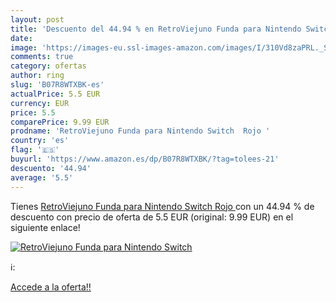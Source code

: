 ```yaml
---
layout: post
title: 'Descuento del 44.94 % en RetroViejuno Funda para Nintendo Switch '
date: 
image: 'https://images-eu.ssl-images-amazon.com/images/I/310Vd8zaPRL._SL200_.jpg'
comments: true
category: ofertas
author: ring
slug: 'B07R8WTXBK-es'
actualPrice: 5.5 EUR
currency: EUR
price: 5.5
comparePrice: 9.99 EUR
prodname: 'RetroViejuno Funda para Nintendo Switch  Rojo '
country: 'es'
flag: '🇪🇸'
buyurl: 'https://www.amazon.es/dp/B07R8WTXBK/?tag=tolees-21'
descuento: '44.94'
average: '5.5'
---
```


Tienes [RetroViejuno Funda para Nintendo Switch  Rojo ](https://www.amazon.es/dp/B07R8WTXBK/?tag=tolees-21) con un 44.94 % de descuento con precio de oferta de 5.5 EUR (original: 9.99 EUR) en el siguiente enlace!

[![RetroViejuno Funda para Nintendo Switch ](https://images-eu.ssl-images-amazon.com/images/I/310Vd8zaPRL._SL200_.jpg)](https://www.amazon.es/dp/B07R8WTXBK/?tag=tolees-21)

ℹ️:


[Accede a la oferta!!](https://www.amazon.es/dp/B07R8WTXBK/?tag=tolees-21)
